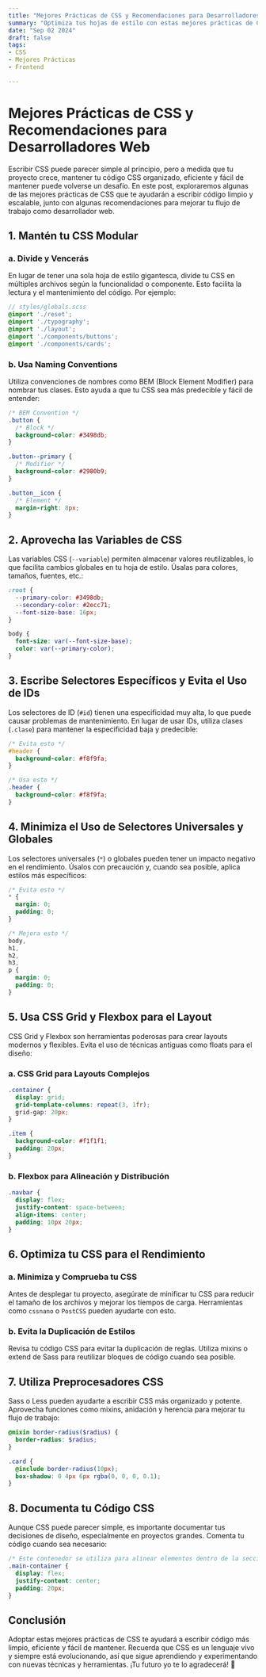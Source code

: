 ```yaml
---
title: "Mejores Prácticas de CSS y Recomendaciones para Desarrolladores Web"
summary: "Optimiza tus hojas de estilo con estas mejores prácticas de CSS. Descubre cómo escribir código CSS limpio, eficiente y mantenible."
date: "Sep 02 2024"
draft: false
tags:
- CSS
- Mejores Prácticas
- Frontend

---
```


# Mejores Prácticas de CSS y Recomendaciones para Desarrolladores Web

Escribir CSS puede parecer simple al principio, pero a medida que tu proyecto crece, mantener tu código CSS organizado, eficiente y fácil de mantener puede volverse un desafío. En este post, exploraremos algunas de las mejores prácticas de CSS que te ayudarán a escribir código limpio y escalable, junto con algunas recomendaciones para mejorar tu flujo de trabajo como desarrollador web.

## **1. Mantén tu CSS Modular**

### **a. Divide y Vencerás**
En lugar de tener una sola hoja de estilo gigantesca, divide tu CSS en múltiples archivos según la funcionalidad o componente. Esto facilita la lectura y el mantenimiento del código. Por ejemplo:

```scss
// styles/globals.scss
@import './reset';
@import './typography';
@import './layout';
@import './components/buttons';
@import './components/cards';
```

### **b. Usa Naming Conventions**
Utiliza convenciones de nombres como BEM (Block Element Modifier) para nombrar tus clases. Esto ayuda a que tu CSS sea más predecible y fácil de entender:

```css
/* BEM Convention */
.button {
  /* Block */
  background-color: #3498db;
}

.button--primary {
  /* Modifier */
  background-color: #2980b9;
}

.button__icon {
  /* Element */
  margin-right: 8px;
}
```

## **2. Aprovecha las Variables de CSS**

Las variables CSS (`--variable`) permiten almacenar valores reutilizables, lo que facilita cambios globales en tu hoja de estilo. Úsalas para colores, tamaños, fuentes, etc.:

```css
:root {
  --primary-color: #3498db;
  --secondary-color: #2ecc71;
  --font-size-base: 16px;
}

body {
  font-size: var(--font-size-base);
  color: var(--primary-color);
}
```

## **3. Escribe Selectores Específicos y Evita el Uso de IDs**

Los selectores de ID (`#id`) tienen una especificidad muy alta, lo que puede causar problemas de mantenimiento. En lugar de usar IDs, utiliza clases (`.clase`) para mantener la especificidad baja y predecible:

```css
/* Evita esto */
#header {
  background-color: #f8f9fa;
}

/* Usa esto */
.header {
  background-color: #f8f9fa;
}
```

## **4. Minimiza el Uso de Selectores Universales y Globales**

Los selectores universales (`*`) o globales pueden tener un impacto negativo en el rendimiento. Úsalos con precaución y, cuando sea posible, aplica estilos más específicos:

```css
/* Evita esto */
* {
  margin: 0;
  padding: 0;
}

/* Mejora esto */
body,
h1,
h2,
h3,
p {
  margin: 0;
  padding: 0;
}
```

## **5. Usa CSS Grid y Flexbox para el Layout**

CSS Grid y Flexbox son herramientas poderosas para crear layouts modernos y flexibles. Evita el uso de técnicas antiguas como floats para el diseño:

### **a. CSS Grid para Layouts Complejos**

```css
.container {
  display: grid;
  grid-template-columns: repeat(3, 1fr);
  grid-gap: 20px;
}

.item {
  background-color: #f1f1f1;
  padding: 20px;
}
```

### **b. Flexbox para Alineación y Distribución**

```css
.navbar {
  display: flex;
  justify-content: space-between;
  align-items: center;
  padding: 10px 20px;
}
```

## **6. Optimiza tu CSS para el Rendimiento**

### **a. Minimiza y Comprueba tu CSS**
Antes de desplegar tu proyecto, asegúrate de minificar tu CSS para reducir el tamaño de los archivos y mejorar los tiempos de carga. Herramientas como `cssnano` o `PostCSS` pueden ayudarte con esto.

### **b. Evita la Duplicación de Estilos**
Revisa tu código CSS para evitar la duplicación de reglas. Utiliza mixins o extend de Sass para reutilizar bloques de código cuando sea posible.

## **7. Utiliza Preprocesadores CSS**

Sass o Less pueden ayudarte a escribir CSS más organizado y potente. Aprovecha funciones como mixins, anidación y herencia para mejorar tu flujo de trabajo:

```scss
@mixin border-radius($radius) {
  border-radius: $radius;
}

.card {
  @include border-radius(10px);
  box-shadow: 0 4px 6px rgba(0, 0, 0, 0.1);
}
```

## **8. Documenta tu Código CSS**

Aunque CSS puede parecer simple, es importante documentar tus decisiones de diseño, especialmente en proyectos grandes. Comenta tu código cuando sea necesario:

```css
/* Este contenedor se utiliza para alinear elementos dentro de la sección principal */
.main-container {
  display: flex;
  justify-content: center;
  padding: 20px;
}
```

## **Conclusión**

Adoptar estas mejores prácticas de CSS te ayudará a escribir código más limpio, eficiente y fácil de mantener. Recuerda que CSS es un lenguaje vivo y siempre está evolucionando, así que sigue aprendiendo y experimentando con nuevas técnicas y herramientas. ¡Tu futuro yo te lo agradecerá! 🚀
```
